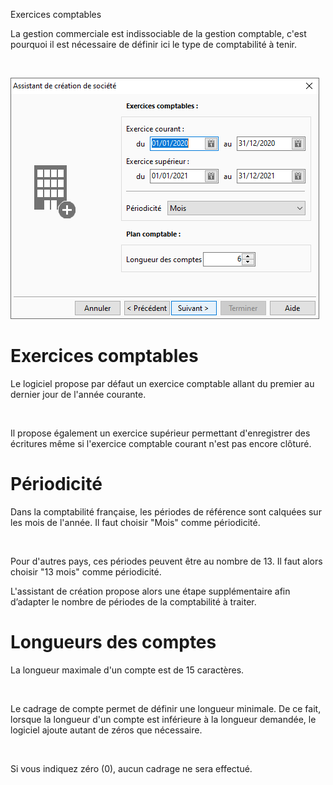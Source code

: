 






Exercices comptables




La gestion commerciale est indissociable de la gestion comptable, c'est 
 pourquoi il est nécessaire de définir ici le type de comptabilité à tenir.


 


![](../../assets/images/Nouvelle/1/Exercices.png)


# Exercices comptables


Le logiciel propose par défaut un exercice comptable allant du premier 
 au dernier jour de l'année courante.


 


Il propose également un exercice supérieur permettant d'enregistrer 
 des écritures même si l'exercice comptable courant n'est pas encore clôturé.


# Périodicité


Dans la comptabilité française, les périodes de référence sont calquées 
 sur les mois de l'année. Il faut choisir "Mois" comme périodicité.


 


Pour d'autres pays, ces périodes peuvent être au nombre de 13. Il faut 
 alors choisir "13 mois" comme périodicité.


L'assistant de création propose alors une étape supplémentaire afin 
 d’adapter le nombre de périodes de la comptabilité à traiter.


# Longueurs des comptes


La longueur maximale d'un compte est de 15 caractères.


 


Le cadrage de compte permet de définir une longueur 
 minimale. De ce fait, lorsque la longueur d'un compte est inférieure à 
 la longueur demandée, le logiciel ajoute autant de zéros que nécessaire.


 


Si vous indiquez zéro (0), aucun cadrage ne 
 sera effectué.


